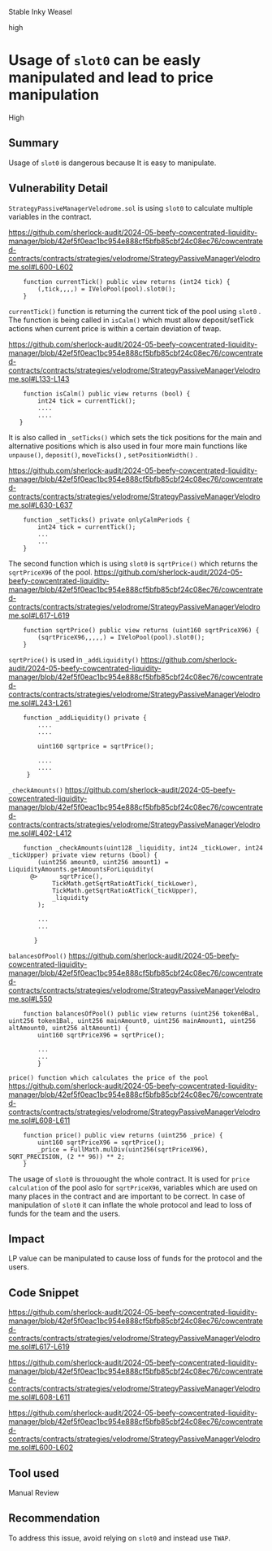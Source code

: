 Stable Inky Weasel

high

# Usage of `slot0` can be easly manipulated and lead to price manipulation

High

## Summary

Usage of `slot0` is dangerous because It is easy to manipulate.

## Vulnerability Detail

`StrategyPassiveManagerVelodrome.sol` is using `slot0` to calculate multiple variables in the contract.

https://github.com/sherlock-audit/2024-05-beefy-cowcentrated-liquidity-manager/blob/42ef5f0eac1bc954e888cf5bfb85cbf24c08ec76/cowcentrated-contracts/contracts/strategies/velodrome/StrategyPassiveManagerVelodrome.sol#L600-L602

```solidity
    function currentTick() public view returns (int24 tick) {
        (,tick,,,,) = IVeloPool(pool).slot0();
    }
```

`currentTick()` function is returning the current tick of the pool using `slot0` . The function is being called in `isCalm()` which must allow deposit/setTick actions when current price is within a certain deviation of twap.

https://github.com/sherlock-audit/2024-05-beefy-cowcentrated-liquidity-manager/blob/42ef5f0eac1bc954e888cf5bfb85cbf24c08ec76/cowcentrated-contracts/contracts/strategies/velodrome/StrategyPassiveManagerVelodrome.sol#L133-L143

```solidity
    function isCalm() public view returns (bool) {
        int24 tick = currentTick();
        ....
        ....
   }
```

It is also called in `_setTicks()`  which sets the tick positions for the main and alternative positions which is also used in four more main functions like `unpause()`, `deposit()`, `moveTicks()` , `setPositionWidth()` .  

https://github.com/sherlock-audit/2024-05-beefy-cowcentrated-liquidity-manager/blob/42ef5f0eac1bc954e888cf5bfb85cbf24c08ec76/cowcentrated-contracts/contracts/strategies/velodrome/StrategyPassiveManagerVelodrome.sol#L630-L637

```solidity
    function _setTicks() private onlyCalmPeriods {
        int24 tick = currentTick();
        ...
        ...
    }
```

The second function which is using `slot0` is `sqrtPrice()` which returns the `sqrtPriceX96` of the pool. 
https://github.com/sherlock-audit/2024-05-beefy-cowcentrated-liquidity-manager/blob/42ef5f0eac1bc954e888cf5bfb85cbf24c08ec76/cowcentrated-contracts/contracts/strategies/velodrome/StrategyPassiveManagerVelodrome.sol#L617-L619

```solidity
    function sqrtPrice() public view returns (uint160 sqrtPriceX96) {
        (sqrtPriceX96,,,,,) = IVeloPool(pool).slot0();
    }
```

`sqrtPrice()` is used in `_addLiquidity()` 
https://github.com/sherlock-audit/2024-05-beefy-cowcentrated-liquidity-manager/blob/42ef5f0eac1bc954e888cf5bfb85cbf24c08ec76/cowcentrated-contracts/contracts/strategies/velodrome/StrategyPassiveManagerVelodrome.sol#L243-L261

```solidity
    function _addLiquidity() private {
        ....
        ....

        uint160 sqrtprice = sqrtPrice();

        ....
        ....
     }
```

 `_checkAmounts()`
https://github.com/sherlock-audit/2024-05-beefy-cowcentrated-liquidity-manager/blob/42ef5f0eac1bc954e888cf5bfb85cbf24c08ec76/cowcentrated-contracts/contracts/strategies/velodrome/StrategyPassiveManagerVelodrome.sol#L402-L412

```solidity
    function _checkAmounts(uint128 _liquidity, int24 _tickLower, int24 _tickUpper) private view returns (bool) {
        (uint256 amount0, uint256 amount1) = LiquidityAmounts.getAmountsForLiquidity(
      @>      sqrtPrice(),
            TickMath.getSqrtRatioAtTick(_tickLower),
            TickMath.getSqrtRatioAtTick(_tickUpper),
            _liquidity
        );

        ...
        ...

       }
```

 `balancesOfPool()`
https://github.com/sherlock-audit/2024-05-beefy-cowcentrated-liquidity-manager/blob/42ef5f0eac1bc954e888cf5bfb85cbf24c08ec76/cowcentrated-contracts/contracts/strategies/velodrome/StrategyPassiveManagerVelodrome.sol#L550

```solidity
    function balancesOfPool() public view returns (uint256 token0Bal, uint256 token1Bal, uint256 mainAmount0, uint256 mainAmount1, uint256 altAmount0, uint256 altAmount1) {
        uint160 sqrtPriceX96 = sqrtPrice();
        
        ...
        ...
        }
```

 `price() function which calculates the price of the pool`
https://github.com/sherlock-audit/2024-05-beefy-cowcentrated-liquidity-manager/blob/42ef5f0eac1bc954e888cf5bfb85cbf24c08ec76/cowcentrated-contracts/contracts/strategies/velodrome/StrategyPassiveManagerVelodrome.sol#L608-L611 

```solidity
    function price() public view returns (uint256 _price) {
        uint160 sqrtPriceX96 = sqrtPrice();
        _price = FullMath.mulDiv(uint256(sqrtPriceX96), SQRT_PRECISION, (2 ** 96)) ** 2;
    }
```

The usage of `slot0` is throuought the whole contract. It is used for `price calculation` of the pool aslo for `sqrtPriceX96`, variables which are used on many places in the contract and are important to be correct. In case of manipulation of `slot0`  it can inflate the whole protocol and lead to loss of funds for the team and the users.
## Impact

LP value can be manipulated to cause loss of funds for the protocol and the users.

## Code Snippet

https://github.com/sherlock-audit/2024-05-beefy-cowcentrated-liquidity-manager/blob/42ef5f0eac1bc954e888cf5bfb85cbf24c08ec76/cowcentrated-contracts/contracts/strategies/velodrome/StrategyPassiveManagerVelodrome.sol#L617-L619

https://github.com/sherlock-audit/2024-05-beefy-cowcentrated-liquidity-manager/blob/42ef5f0eac1bc954e888cf5bfb85cbf24c08ec76/cowcentrated-contracts/contracts/strategies/velodrome/StrategyPassiveManagerVelodrome.sol#L608-L611

https://github.com/sherlock-audit/2024-05-beefy-cowcentrated-liquidity-manager/blob/42ef5f0eac1bc954e888cf5bfb85cbf24c08ec76/cowcentrated-contracts/contracts/strategies/velodrome/StrategyPassiveManagerVelodrome.sol#L600-L602

## Tool used

Manual Review

## Recommendation

To address this issue, avoid relying on `slot0` and instead use `TWAP`.
